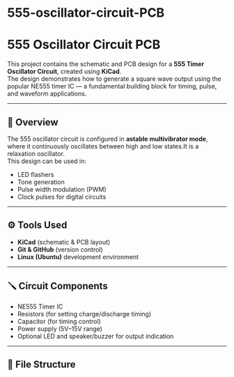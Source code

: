 # 555-oscillator-circuit-PCB
# 555 Oscillator Circuit PCB

This project contains the schematic and PCB design for a **555 Timer Oscillator Circuit**, created using **KiCad**.  
The design demonstrates how to generate a square wave output using the popular NE555 timer IC — a fundamental building block for timing, pulse, and waveform applications.

---

## 🧠 Overview

The 555 oscillator circuit is configured in **astable multivibrator mode**, where it continuously oscillates between high and low states.It is a relaxation oscillator.  
This design can be used in:
- LED flashers  
- Tone generation  
- Pulse width modulation (PWM)  
- Clock pulses for digital circuits  

---

## ⚙️ Tools Used
- **KiCad** (schematic & PCB layout)
- **Git & GitHub** (version control)
- **Linux (Ubuntu)** development environment

---

## 🪛 Circuit Components
- NE555 Timer IC  
- Resistors (for setting charge/discharge timing)  
- Capacitor (for timing control)  
- Power supply (5V–15V range)
- Optional LED and speaker/buzzer for output indication

---

## 🧩 File Structure
